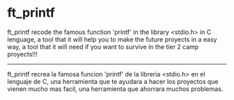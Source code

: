 # ft_printf

ft_printf recode the famous function 'printf' in the library <stdio.h> in C lenguage, a tool that it will help you to make the future proyects in a easy way, a tool that it will need if you want to survive in the tier 2 camp proyects!!!

------------------------------------------------------------------------------------------------------------------------------

ft_printf recrea la famosa funcion 'printf' de la libreria <stdio.h> en el lenguaje de C, una herramienta que te ayudara a hacer los proyectos que vienen mucho mas facil, una herramienta que ahorrara muchos problemas.
